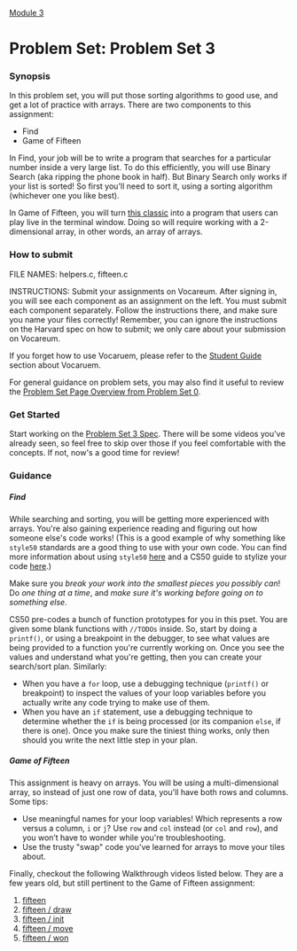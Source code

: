 [Module 3](../..)

# Problem Set: Problem Set 3

### Synopsis
In this problem set, you will put those sorting algorithms to good use, and get a lot of practice with arrays. There are two components to this assignment:
* Find
* Game of Fifteen

In Find, your job will be to write a program that searches for a particular number inside a very large list. To do this efficiently, you will use Binary Search (aka ripping the phone book in half). But Binary Search only works if your list is sorted! So first you'll need to sort it, using a sorting algorithm (whichever one you like best).

In Game of Fifteen, you will turn <a href="https://en.wikipedia.org/wiki/15_puzzle" target="_blank">this classic</a> into a program that users can play live in the terminal window. Doing so will require working with a 2-dimensional array, in other words, an array of arrays.

### How to submit 
FILE NAMES: helpers.c, fifteen.c

INSTRUCTIONS: Submit your assignments on Vocareum. After signing in, you will see each component as an assignment on the left. You must submit each component separately. Follow the instructions there, and make sure you name your files correctly! Remember, you can ignore the instructions on the Harvard spec on how to submit; we only care about your submission on Vocareum.

If you forget how to use Vocaruem, please refer to the <a href="https://docs.google.com/document/d/19HIMxU_RtVV0PcGpuL71KmAoQh-KTgyPGpWWLcmwo58/edit?usp=sharing" target="_blank">Student Guide</a> section about Vocaruem.

For general guidance on problem sets, you may also find it useful to review the <a  href="../../../../../module0/materials/problem-set/README.html" target="_blank">Problem Set Page Overview from Problem Set 0</a>.

### Get Started
Start working on the <a href="http://cdn.cs50.net/2015/fall/psets/3/pset3/pset3.html#getting_ready" target="_blank">Problem Set 3 Spec</a>. There will be some videos you've already seen, so feel free to skip over those if you feel comfortable with the concepts. If not, now's a good time for review!

### Guidance

##### Find 

While searching and sorting, you will be getting more experienced with arrays. You're also gaining experience reading and figuring out how someone else's code works! (This is a good example of why something like `style50` standards are a good thing to use with your own code. You can find more information about using `style50` <a href="http://cs50.stackexchange.com/questions/4270/what-is-style50-and-how-to-access-it" target="_blank">here</a> and a CS50 guide to stylize your code <a href="https://manual.cs50.net/style/" target="_blank">here</a>.)

Make sure you *break your work into the smallest pieces you possibly can*! Do *one thing at a time*, and *make sure it's working before going on to something else*.

CS50 pre-codes a bunch of function prototypes for you in this pset. You are given some blank functions with `//TODOs` inside. So, start by doing a `printf()`, or using a breakpoint in the debugger, to see what values are being provided to a function you're currently working on. Once you see the values and understand what you're getting, then you can create your search/sort plan. Similarly:
* When you have a `for` loop, use a debugging technique (`printf()` or breakpoint) to inspect the values of your loop variables before you actually write any code trying to make use of them. 
* When you have an `if` statement, use a debugging technique to determine whether the `if` is being processed (or its companion `else`, if there is one). 
Once you make sure the tiniest thing works, only then should you write the next little step in your plan.

##### Game of Fifteen
This assignment is heavy on arrays. You will be using a multi-dimensional array, so instead of just one row of data, you'll have both rows and columns. Some tips:
* Use meaningful names for your loop variables! Which represents a row versus a column, `i` or `j`? Use `row` and `col` instead (or `col` and `row`), and you won’t have to wonder while you're troubleshooting.
* Use the trusty "swap" code you've learned for arrays to move your tiles about.

Finally, checkout the following Walkthrough videos listed below. They are a few years old, but still pertinent to the Game of Fifteen assignment:

1. <a href="https://www.youtube.com/watch?v=CvmHt-IDhbs" target="_blank">fifteen</a>
2. <a href="https://www.youtube.com/watch?v=k4P0SojW9oM" target="_blank">fifteen / draw</a>
3. <a href="https://www.youtube.com/watch?v=xPa4Wb5Uyhc" target="_blank">fifteen / init</a>
4. <a href="https://www.youtube.com/watch?v=gxMHcoBMiq4" target="_blank">fifteen / move</a>
5. <a href="https://www.youtube.com/watch?v=6KSq4JUfhIk" target="_blank">fifteen / won</a>

